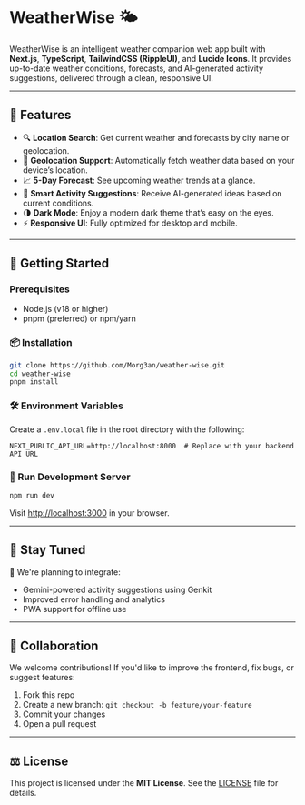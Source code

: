 # WeatherWise 🌤️

WeatherWise is an intelligent weather companion web app built with **Next.js**, **TypeScript**, **TailwindCSS (RippleUI)**, and **Lucide Icons**. It provides up-to-date weather conditions, forecasts, and AI-generated activity suggestions, delivered through a clean, responsive UI.

---

## 🌟 Features

* 🔍 **Location Search**: Get current weather and forecasts by city name or geolocation.
* 📍 **Geolocation Support**: Automatically fetch weather data based on your device’s location.
* 📈 **5-Day Forecast**: See upcoming weather trends at a glance.
* 🧠 **Smart Activity Suggestions**: Receive AI-generated ideas based on current conditions.
* 🌗 **Dark Mode**: Enjoy a modern dark theme that’s easy on the eyes.
* ⚡ **Responsive UI**: Fully optimized for desktop and mobile.

---

## 🚀 Getting Started

### Prerequisites

* Node.js (v18 or higher)
* pnpm (preferred) or npm/yarn

### 📦 Installation

```bash
git clone https://github.com/Morg3an/weather-wise.git
cd weather-wise
pnpm install
```

### 🛠️ Environment Variables

Create a `.env.local` file in the root directory with the following:

```env
NEXT_PUBLIC_API_URL=http://localhost:8000  # Replace with your backend API URL
```

### 🧪 Run Development Server

```bash
npm run dev
```

Visit [http://localhost:3000](http://localhost:3000) in your browser.

---

## 🔄 Stay Tuned

🌟 We're planning to integrate:

* Gemini-powered activity suggestions using Genkit
* Improved error handling and analytics
* PWA support for offline use

---

## 🤝 Collaboration

We welcome contributions! If you'd like to improve the frontend, fix bugs, or suggest features:

1. Fork this repo
2. Create a new branch: `git checkout -b feature/your-feature`
3. Commit your changes
4. Open a pull request

---

## ⚖️ License

This project is licensed under the **MIT License**. See the [LICENSE](LICENSE) file for details.